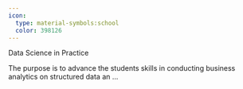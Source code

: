 ```yaml
---
icon:
  type: material-symbols:school
  color: 398126
---
```


Data Science in Practice

The purpose is to advance the students skills in conducting business analytics on structured data an ... 
